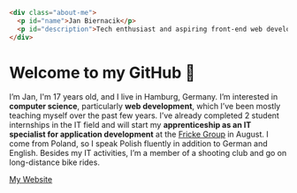 ```html
<div class="about-me">
  <p id="name">Jan Biernacik</p>
  <p id="description">Tech enthusiast and aspiring front-end web developer from Hamburg, Germany.</p>
</div>
```
# Welcome to my GitHub 👋
I’m Jan, I'm 17 years old, and I live in Hamburg, Germany. I’m interested in **computer science**, particularly **web development**, which I’ve been mostly teaching myself over the past few years. I’ve already completed 2 student internships in the IT field and will start my **apprenticeship as an IT specialist for application development** at the [Fricke Group](https://fricke.de) in August. I come from Poland, so I speak Polish fluently in addition to German and English. Besides my IT activities, I’m a member of a shooting club and go on long-distance bike rides.

[My Website](https://janbiernacik.com)
